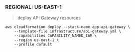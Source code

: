 ### REGIONAL: US-EAST-1 ###

> deploy API Gateway resources
```
aws cloudformation deploy --stack-name app-api-gateway \
    --template-file infrastructure/api-gateway.yml \
    --capabilities CAPABILITY_NAMED_IAM \
    --region us-east-1 \
    --profile default
```